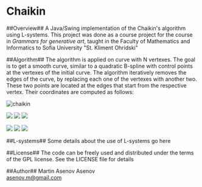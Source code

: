 Chaikin
=======

##Overview##
A Java/Swing implementation of the Chaikin's algorithm using L-systems.
This project was done as a course project for the course in *Grammars
for generative art*, taught in the Faculty of Mathematics and Informatics
to Sofia University "St. Kliment Ohridski"

##Algorithm##
The algorithm is applied on curve with N vertexes. The goal is to get a smooth curve,
similar to a quadratic B-spline with control points at the vertexes of the initial
curve. The algorithm iteratively removes the edges of the curve, by replacing each
one of the vertexes with another two. These two points are located at the edges
that start from the respective vertex. Their coordinates are computed as follows:

<img src="http://www.idav.ucdavis.edu/education/CAGDNotes/Chaikins-Algorithm/img8.gif" alt="chaikin" />

<img src="http://www.idav.ucdavis.edu/education/CAGDNotes/Chaikins-Algorithm/img9.gif" /> <img src="http://www.idav.ucdavis.edu/education/CAGDNotes/Chaikins-Algorithm/img10.gif" /> <img src="http://www.idav.ucdavis.edu/education/CAGDNotes/Chaikins-Algorithm/img14.gif" />

<img src="http://www.idav.ucdavis.edu/education/CAGDNotes/Chaikins-Algorithm/img12.gif" /> <img src="http://www.idav.ucdavis.edu/education/CAGDNotes/Chaikins-Algorithm/img13.gif" /> <img src="http://www.idav.ucdavis.edu/education/CAGDNotes/Chaikins-Algorithm/img14.gif" />

##L-systems##
Some details about the use of L-systems go here

##License##
The code can be freely used and distributed under the terms of the GPL license.
See the LICENSE file for details

##Author##
Martin Asenov Asenov
<br />
asenov.m@gmail.com
